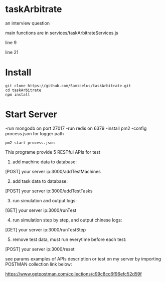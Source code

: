 # taskArbitrate
an interview question

main functions are in services/taskArbitrateServices.js

line 9

line 21


# Install

```
git clone https://github.com/Samicelus/taskArbitrate.git
cd taskArbitrate
npm install
```

# Start Server

-run mongodb on port 27017
-run redis on 6379
-install pm2
-config process.json for logger path

```
pm2 start process.json
```

This programe provide 5 RESTful APIs for test

1. add machine data to database:

[POST]  your server ip:3000/addTestMachines

2. add task data to database:

[POST]  your server ip:3000/addTestTasks

3. run simulation and output logs:

[GET]  your server ip:3000/runTest
  
4. run simulation step by step, and output chinese logs:

[GET] your server ip:3000/runTestStep
  
5. remove test data, must run everytime before each test:

[POST] your server ip:3000/reset
  
see params examples of APIs description or test on my server by importing POSTMAN collection link below:

https://www.getpostman.com/collections/c99c8cc6f96efc52d59f

